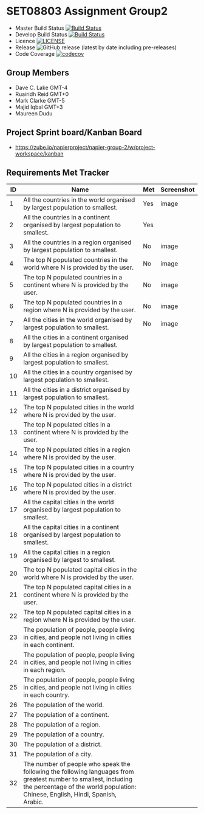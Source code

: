 # SET08803 Assignment Group2


- Master Build Status [![Build Status](https://www.travis-ci.com/dclake/SET08803Group2.svg?branch=main)](https://www.travis-ci.com/dclake/SET08803Group2) 
- Develop Build Status [![Build Status](https://www.travis-ci.com/dclake/SET08803Group2.svg?branch=main)](https://www.travis-ci.com/dclake/SET08803Group2)
- Licence [![LICENSE](https://img.shields.io/github/license/dclake/SET08803Group2.svg?style=flat-square)](https://github.com/dclake/SET08803Group2/blob/main/LICENSE)
- Release ![GitHub release (latest by date including pre-releases)](https://img.shields.io/github/v/release/dclake/SET08803Group2?include_prereleases)
- Code Coverage [![codecov](https://codecov.io/gh/dclake/SET08803Group2/branch/main/graph/badge.svg?token=HIRW4BV47J)](https://codecov.io/gh/dclake/SET08803Group2)

## Group Members
- Dave C. Lake	    GMT-4
- Ruairidh Reid     GMT+0 
- Mark Clarke       GMT-5
- Majid Iqbal 	    GMT+3
- Maureen Dudu

## Project Sprint board/Kanban Board 
- https://zube.io/napierproject/napier-group-2/w/project-workspace/kanban

## Requirements Met Tracker

| ID    | Name | Met  | Screenshot |
|-------|------|------|------------|
| 1     | All the countries in the world organised by largest population to smallest. | Yes | image |
| 2     | All the countries in a continent organised by largest population to smallest. | Yes |   |
| 3     | All the countries in a region organised by largest population to smallest. | No | image |
| 4     | The top N populated countries in the world where N is provided by the user.| No | image |
| 5     | The top N populated countries in a continent where N is provided by the user.| No | image |
| 6     | The top N populated countries in a region where N is provided by the user. | No | image |
| 7     | All the cities in the world organised by largest population to smallest. | No| image |
| 8     | All the cities in a continent organised by largest population to smallest.
| 9     | All the cities in a region organised by largest population to smallest.
| 10    | All the cities in a country organised by largest population to smallest.
| 11    | All the cities in a district organised by largest population to smallest.
| 12    | The top N populated cities in the world where N is provided by the user.
| 13    | The top N populated cities in a continent where N is provided by the user.
| 14    | The top N populated cities in a region where N is provided by the user.
| 15    | The top N populated cities in a country where N is provided by the user.
| 16    | The top N populated cities in a district where N is provided by the user.
| 17    | All the capital cities in the world organised by largest population to smallest.
| 18    | All the capital cities in a continent organised by largest population to smallest.
| 19    | All the capital cities in a region organised by largest to smallest.
| 20    | The top N populated capital cities in the world where N is provided by the user.
| 21    | The top N populated capital cities in a continent where N is provided by the user.
| 22    | The top N populated capital cities in a region where N is provided by the user.
| 23    | The population of people, people living in cities, and people not living in cities in each continent.
| 24    | The population of people, people living in cities, and people not living in cities in each region.
| 25    | The population of people, people living in cities, and people not living in cities in each country.
| 26    | The population of the world.
| 27    | The population of a continent.
| 28    | The population of a region.
| 29    | The population of a country.
| 30    | The population of a district.
| 31    | The population of a city.
| 32    | The number of people who speak the following the following languages from greatest number to smallest, including the percentage of the world population: Chinese, English, Hindi, Spanish, Arabic. |